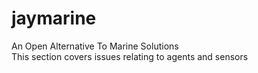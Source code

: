 # jaymarine
An Open Alternative To Marine Solutions  
This section covers issues relating to agents and sensors
